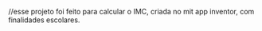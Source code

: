//esse projeto foi feito para calcular o IMC, criada no mit app inventor, com finalidades escolares.
